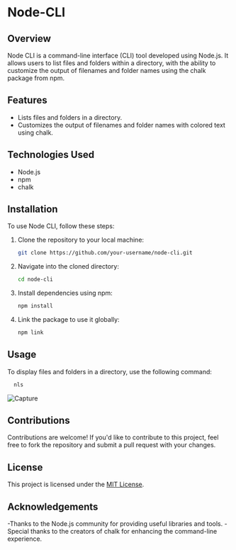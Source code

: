 # Node-CLI

## Overview
Node CLI is a command-line interface (CLI) tool developed using Node.js. It allows users to list files and folders within a directory, with the ability to customize the output of filenames and folder names using the chalk package from npm.

## Features
- Lists files and folders in a directory.
- Customizes the output of filenames and folder names with colored text using chalk.

## Technologies Used
- Node.js
- npm
- chalk

## Installation
To use Node CLI, follow these steps:

1. Clone the repository to your local machine:
   ```bash
   git clone https://github.com/your-username/node-cli.git
2. Navigate into the cloned directory:
   ```bash
   cd node-cli
3. Install dependencies using npm:
   ```bash
   npm install
4. Link the package to use it globally:
   ```bash
   npm link

## Usage
To display files and folders in a directory, use the following command:
  ```bash
    nls
  ```
![Capture](https://github.com/alokvns48/node-cli/assets/63348356/af40ec9f-9681-4577-8403-b0dd9d88a6ed)





## Contributions
Contributions are welcome! If you'd like to contribute to this project, feel free to fork the repository and submit a pull request with your changes.

## License
This project is licensed under the [MIT License](LICENSE).

## Acknowledgements
-Thanks to the Node.js community for providing useful libraries and tools.
-Special thanks to the creators of chalk for enhancing the command-line experience.


